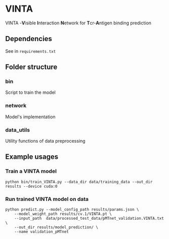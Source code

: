# VINTA
VINTA -**V**isible **I**nteraction **N**etwork for **T**cr-**A**ntigen binding prediction

## Dependencies
See in `requirements.txt`

## Folder structure

### bin
Script to train the model

### network
Model's implementation

### data_utils
Utility functions of data preprocessing


## Example usages

### Train a VINTA model
```shell
python bin/train_VINTA.py --data_dir data/training_data --out_dir results --device cuda:0
```

### Run trained VINTA model on data
```shell
python predict.py --model_config_path results/params.json \
    --model_weight_path results/cv.1/VINTA.pt \
    --input_path  data/processed_test_data/pMTnet_validation.VINTA.txt \
    --out_dir results/model_prediction/ \
    --name validation_pMTnet
```


